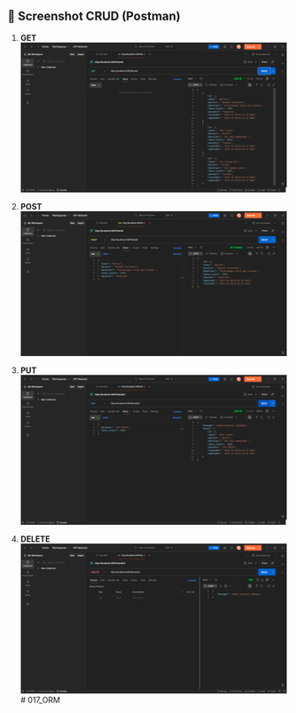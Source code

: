 ## 📸 Screenshot CRUD (Postman)

1. **GET**  
   ![GET](./ss/GET.png)

2. **POST**  
   ![POST](./ss/POST.png)

3. **PUT**  
   ![PUT](./ss/PUT.png)

4. **DELETE**  
   ![DELETE](./ss/delete.png)
#   0 1 7 _ O R M 
 
 